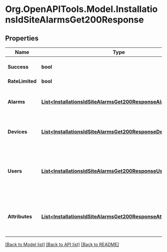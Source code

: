 # Org.OpenAPITools.Model.InstallationsIdSiteAlarmsGet200Response

## Properties

Name | Type | Description | Notes
------------ | ------------- | ------------- | -------------
**Success** | **bool** | True if the request was successful. | [optional] 
**RateLimited** | **bool** |  | [optional] 
**Alarms** | [**List&lt;InstallationsIdSiteAlarmsGet200ResponseAlarmsInner&gt;**](InstallationsIdSiteAlarmsGet200ResponseAlarmsInner.md) | All alarms that may trigger on this installation | [optional] 
**Devices** | [**List&lt;InstallationsIdSiteAlarmsGet200ResponseDevicesInner&gt;**](InstallationsIdSiteAlarmsGet200ResponseDevicesInner.md) | All devices linked to this installation | [optional] 
**Users** | [**List&lt;InstallationsIdSiteAlarmsGet200ResponseUsersInner&gt;**](InstallationsIdSiteAlarmsGet200ResponseUsersInner.md) | All users for this installation that may or may not receive notifications (mail, SMS) | [optional] 
**Attributes** | [**List&lt;InstallationsIdSiteAlarmsGet200ResponseAttributesInner&gt;**](InstallationsIdSiteAlarmsGet200ResponseAttributesInner.md) | All data attributes that can be used for setting up alarms | [optional] 

[[Back to Model list]](../../README.md#documentation-for-models) [[Back to API list]](../../README.md#documentation-for-api-endpoints) [[Back to README]](../../README.md)


